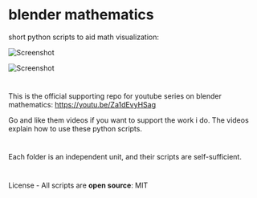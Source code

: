 # blender mathematics

short python scripts to aid math visualization:

![Screenshot](https://imgur.com/yeQlF7k.png)


![Screenshot](https://imgur.com/a5Ark7J.png)

#
This is the official supporting repo for youtube series on blender mathematics: https://youtu.be/Za1dEvyHSag

Go and like them videos if you want to support the work i do. 
The videos explain how to use these python scripts.
#
Each folder is an independent unit, and their scripts are self-sufficient.
#
License - All scripts are **open source**: MIT
